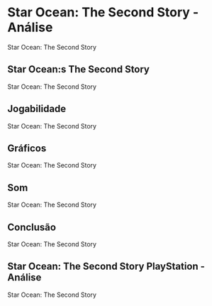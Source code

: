 ---
---

# Star Ocean: The Second Story - Análise

Star Ocean: The Second Story

## Star Ocean:s The Second Story

Star Ocean: The Second Story

## Jogabilidade

Star Ocean: The Second Story

## Gráficos

Star Ocean: The Second Story

## Som

Star Ocean: The Second Story

## Conclusão

Star Ocean: The Second Story

## Star Ocean: The Second Story PlayStation - Análise

Star Ocean: The Second Story

